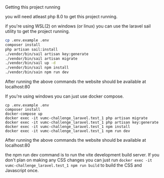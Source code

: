 Getting this project running

you will need atleast php 8.0 to get this project running.

if you're using WSL(2) on windows (or linux) you can use the laravel sail utility to get the project running.

```bash
cp .env.example .env
composer install
php artisan sail:install
./vendor/bin/sail artisan key:generate
./vendor/bin/sail artisan migrate
./vendor/bin/sail up -d
./vendor/bin/sail npm install
./vendor/bin/sain npm run dev
```

After running the above commands the website should be available at localhost:80

If you're using windows you can just use docker compose.

```
cp .env.example .env
composer install
docker-compose up
docker exec -it vumc-challenge_laravel.test_1 php artisan migrate
docker exec -it vumc-challenge_laravel.test_1 php artisan key:generate
docker exec -it vumc-challenge_laravel.test_1 npm install
docker exec -it vumc-challenge_laravel.test_1 npm run dev
```

After running the above commands the website should be available at localhost:80

the npm run dev command is to run the vite development build server. If you don't plan on making any CSS changes you can
just run `docker exec -it vumc-challenge_laravel.test_1 npm run build` to build the CSS and Javascript once.
